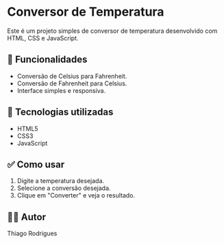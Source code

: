 # Conversor de Temperatura

Este é um projeto simples de conversor de temperatura desenvolvido com HTML, CSS e JavaScript.

## 🎯 Funcionalidades
- Conversão de Celsius para Fahrenheit.
- Conversão de Fahrenheit para Celsius.
- Interface simples e responsiva.

## 🚀 Tecnologias utilizadas
- HTML5
- CSS3
- JavaScript

## ✅ Como usar
1. Digite a temperatura desejada.
2. Selecione a conversão desejada.
3. Clique em "Converter" e veja o resultado.

## 👨‍💻 Autor
Thiago Rodrigues
